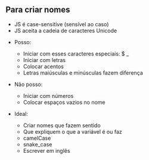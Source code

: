 ## Para criar nomes

* JS é case-sensitive (sensível ao caso)
* JS aceita a cadeia de caracteres Unicode

- Posso: 
    * Iniciar com esses caracteres especiais: $ _
    * Iniciar com letras
    * Colocar acentos
    * Letras maiúsculas e minúsculas fazem diferença


- Não posso:
    * Iniciar com números
    * Colocar espaços vazios no nome

- Ideal: 
    * Criar nomes que fazem sentido
    * Que expliquem o que a variável é ou faz
    * camelCase
    * snake_case
    * Escrever em inglês